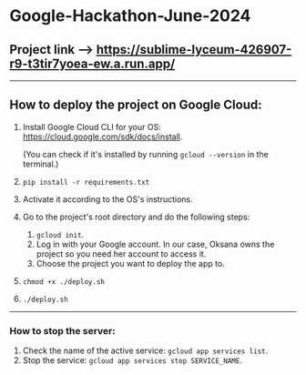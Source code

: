 # Google-Hackathon-June-2024

## Project link --> https://sublime-lyceum-426907-r9-t3tir7yoea-ew.a.run.app/

---
## How to deploy the project on Google Cloud:
1. Install Google Cloud CLI for your OS: https://cloud.google.com/sdk/docs/install.
   
     (You can check if it's installed by running `gcloud --version` in the terminal.)
3. `pip install -r requirements.txt`
4. Activate it according to the OS's instructions.
5. Go to the project's root directory and do the following steps:
    1. `gcloud init`.
    2. Log in with your Google account.  In our case, Oksana owns the project so you need her account to access it.
    3. Choose the project you want to deploy the app to.
6. `chmod +x ./deploy.sh`
7. `./deploy.sh`

---
### How to stop the server:
1. Check the name of the active service: `gcloud app services list`.
2. Stop the service: `gcloud app services stop SERVICE_NAME`.
